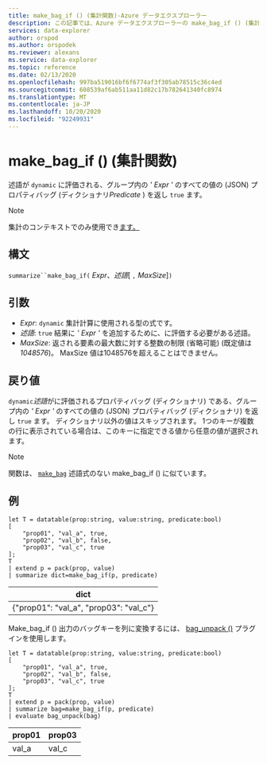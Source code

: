 ```yaml
---
title: make_bag_if () (集計関数)-Azure データエクスプローラー
description: この記事では、Azure データエクスプローラーの make_bag_if () (集計関数) について説明します。
services: data-explorer
author: orspod
ms.author: orspodek
ms.reviewer: alexans
ms.service: data-explorer
ms.topic: reference
ms.date: 02/13/2020
ms.openlocfilehash: 997ba519016bf6f6774af3f305ab78515c36c4ed
ms.sourcegitcommit: 608539af6ab511aa11d82c17b782641340fc8974
ms.translationtype: MT
ms.contentlocale: ja-JP
ms.lasthandoff: 10/20/2020
ms.locfileid: "92249931"
---
```

# <a name="make_bag_if-aggregation-function"></a>make_bag_if () (集計関数)

述語が `dynamic` に評価される、グループ内の *' Expr '* のすべての値の (JSON) プロパティバッグ (ディクショナリ*Predicate* ) を返し `true` ます。

> [!NOTE]
> 集計のコンテキストでのみ使用でき[ます。](summarizeoperator.md)

## <a name="syntax"></a>構文

`summarize``make_bag_if(` *Expr*、*述語*[ `,` *MaxSize*]`)`

## <a name="arguments"></a>引数

* *Expr*: `dynamic` 集計計算に使用される型の式です。
* *述語*: `true` 結果に *' Expr '* を追加するために、に評価する必要がある述語。
* *MaxSize*: 返される要素の最大数に対する整数の制限 (省略可能) (既定値は *1048576*)。 MaxSize 値は1048576を超えることはできません。

## <a name="returns"></a>戻り値

`dynamic`*述語*がに評価されるプロパティバッグ (ディクショナリ) である、グループ内の *' Expr '* のすべての値の (JSON) プロパティバッグ (ディクショナリ) を返し `true` ます。
ディクショナリ以外の値はスキップされます。
1つのキーが複数の行に表示されている場合は、このキーに指定できる値から任意の値が選択されます。

> [!NOTE]
> 関数は、 [`make_bag`](./make-bag-aggfunction.md) 述語式のない make_bag_if () に似ています。

## <a name="examples"></a>例

```kusto
let T = datatable(prop:string, value:string, predicate:bool)
[
    "prop01", "val_a", true,
    "prop02", "val_b", false,
    "prop03", "val_c", true
];
T
| extend p = pack(prop, value)
| summarize dict=make_bag_if(p, predicate)

```

|dict|
|----|
|{"prop01": "val_a", "prop03": "val_c"} |

Make_bag_if () 出力のバッグキーを列に変換するには、 [bag_unpack ()](bag-unpackplugin.md) プラグインを使用します。 

```kusto
let T = datatable(prop:string, value:string, predicate:bool)
[
    "prop01", "val_a", true,
    "prop02", "val_b", false,
    "prop03", "val_c", true
];
T
| extend p = pack(prop, value)
| summarize bag=make_bag_if(p, predicate)
| evaluate bag_unpack(bag)

```

|prop01|prop03|
|---|---|
|val_a|val_c|
